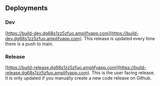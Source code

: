 ## Deployments

### Dev
[https://build-dev.dg68s1zz5zfuo.amplifyapp.com](https://build-dev.dg68s1zz5zfuo.amplifyapp.com). 
This release is updated every time there is a push to main.


### Release
[https://build-release.dg68s1zz5zfuo.amplifyapp.com](https://build-release.dg68s1zz5zfuo.amplifyapp.com). 
This is the user facing release.  
It is only updated if you manually create a new code release on Github.